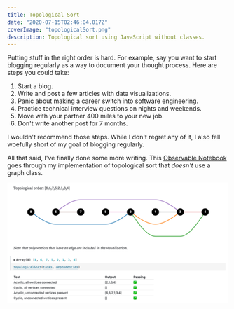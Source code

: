 ```yaml
---
title: Topological Sort
date: "2020-07-15T02:46:04.017Z"
coverImage: "topologicalSort.png"
description: Topological sort using JavaScript without classes.
---
```

Putting stuff in the right order is hard. For example, say you want to start blogging regularly as a way to document your thought process. Here are steps you could take:

1. Start a blog.
2. Write and post a few articles with data visualizations.
3. Panic about making a career switch into software engineering.
4. Practice technical interview questions on nights and weekends.
5. Move with your partner 400 miles to your new job.
6. Don't write another post for 7 months.

I wouldn't recommend those steps. While I don't regret any of it, I also fell woefully short of my goal of blogging regularly.

All that said, I've finally done some more writing. This [Observable Notebook](https://observablehq.com/@khxu/topological-sort) goes through my implementation of topological sort that *doesn't* use a graph class.

![Topological ordering of nodes](./topologicalSort.png)